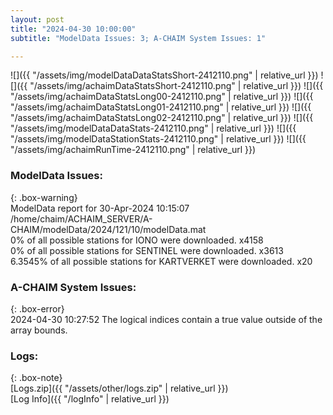 ```yaml
---
layout: post
title: "2024-04-30 10:00:00"
subtitle: "ModelData Issues: 3; A-CHAIM System Issues: 1"

---
```


![]({{ "/assets/img/modelDataDataStatsShort-2412110.png" | relative_url }})
![]({{ "/assets/img/achaimDataStatsShort-2412110.png" | relative_url }})
![]({{ "/assets/img/achaimDataStatsLong00-2412110.png" | relative_url }})
![]({{ "/assets/img/achaimDataStatsLong01-2412110.png" | relative_url }})
![]({{ "/assets/img/achaimDataStatsLong02-2412110.png" | relative_url }})
![]({{ "/assets/img/modelDataDataStats-2412110.png" | relative_url }})
![]({{ "/assets/img/modelDataStationStats-2412110.png" | relative_url }})
![]({{ "/assets/img/achaimRunTime-2412110.png" | relative_url }})


### ModelData Issues:  
  
{: .box-warning}  
 ModelData report for 30-Apr-2024 10:15:07   
 /home/chaim/ACHAIM_SERVER/A-CHAIM/modelData/2024/121/10/modelData.mat   
 0% of all possible stations for IONO were downloaded. x4158   
 0% of all possible stations for SENTINEL were downloaded. x3613   
 6.3545% of all possible stations for KARTVERKET were downloaded. x20   
  
### A-CHAIM System Issues:  
  
{: .box-error}  
2024-04-30 10:27:52 The logical indices contain a true value outside of the array bounds.  

### Logs:  
  
{: .box-note}  
[Logs.zip]({{ "/assets/other/logs.zip" | relative_url }})  
[Log Info]({{ "/logInfo" | relative_url }})  
